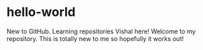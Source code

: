 # hello-world

New to GitHub. Learning repositories
Vishal here! Welcome to my repository. This is totally new to me so hopefully it works out!

